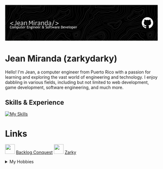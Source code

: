 ![](https://raw.githubusercontent.com/zarkydarky/zarkydarky/main/github-header-image.png)

# Jean Miranda (zarkydarky)
Hello! I'm Jean, a computer engineer from Puerto Rico with a passion for learning and exploring the vast world of engineering and technology. I enjoy dabbling in various fields, including but not limited to web development, game development, software engineering, and much more.

## Skills & Experience
[![My Skills](https://skillicons.dev/icons?i=cpp,octave,matlab,py,godot,html,css,linux)](https://skillicons.dev)

# Links
<img height="32" width="32" src="https://cdn.jsdelivr.net/npm/simple-icons@v13/icons/youtube.svg" /> [Backlog Conquest](https://www.youtube.com/channel/UCr6WvRjp7a9wsIvsQEvQaMw)
<img height="32" width="32" src="https://cdn.jsdelivr.net/npm/simple-icons@v13/icons/steam.svg" /> [Zarky](https://steamcommunity.com/id/Zarkyy)

<details>
  <summary>My Hobbies</summary>
  * Gaming :joystick:
  * Video Editing :desktop_computer:
  * Playing Electric Guitar :guitar:
  * Watching Movies or Anime :movie_camera:
</details>



